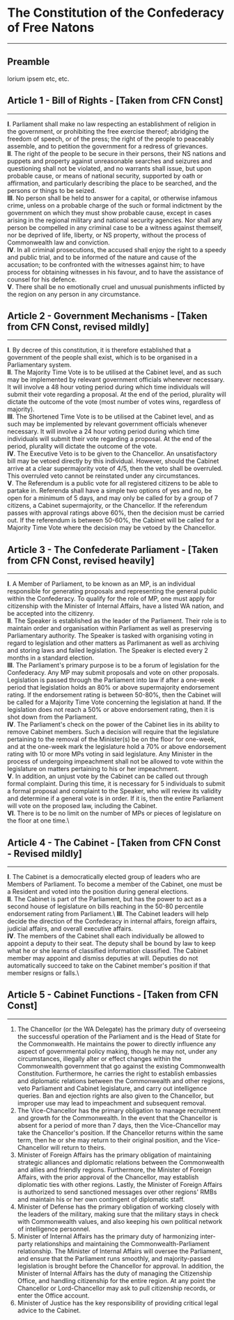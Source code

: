 # The Constitution of the Confederacy of Free Natons
-------------------------------------------------------

## Preamble

lorium ipsem etc, etc.

## Article 1 - Bill of Rights - [Taken from CFN Const]
--------------------------------------

**I**. Parliament shall make no law respecting an establishment of religion
in the government, or prohibiting the free exercise thereof; abridging
the freedom of speech, or of the press; the right of the people to
peaceably assemble, and to petition the government for a redress of
grievances.\
**II**. The right of the people to be secure in their persons, their NS
nations and puppets and property against unreasonable searches and
seizures and questioning shall not be violated, and no warrants shall
issue, but upon probable cause, or means of national security, supported
by oath or affirmation, and particularly describing the place to be
searched, and the persons or things to be seized.\
**III**. No person shall be held to answer for a capital, or otherwise
infamous crime, unless on a probable charge of the such or formal
indictment by the government on which they must show probable cause,
except in cases arising in the regional military and national security
agencies. Nor shall any person be compelled in any criminal case to be a
witness against themself, nor be deprived of life, liberty, or NS
property, without the process of Commonwealth law and conviction.\
**IV**. In all criminal prosecutions, the accused shall enjoy the right to a
speedy and public trial, and to be informed of the nature and cause of
the accusation; to be confronted with the witnesses against him; to have
process for obtaining witnesses in his favour, and to have the assistance
of counsel for his defence.\
**V**. There shall be no emotionally cruel and unusual punishments inflicted
by the region on any person in any circumstance.

## Article 2 - Government Mechanisms - [Taken from CFN Const, revised mildly]
--------------------------------------

**I**. By decree of this constitution, it is therefore established that a
government of the people shall exist, which is to be organised in a
Parliamentary system.\
**II**. The Majority Time Vote is to be utilised at the Cabinet level, and
as such may be implemented by relevant government officials whenever
necessary. It will involve a 48 hour voting period during which time
individuals will submit their vote regarding a proposal. At the end of
the period, plurality will dictate the outcome of the vote (most number
of votes wins, regardless of majority).\
**III**. The Shortened Time Vote is to be utilised at the Cabinet level, and
as such may be implemented by relevant government officials whenever
necessary. It will involve a 24 hour voting period during which time
individuals will submit their vote regarding a proposal. At the end of
the period, plurality will dictate the outcome of the vote.\
**IV**. The Executive Veto is to be given to the Chancellor. An
unsatisfactory bill may be vetoed directly by this individual. However,
should the Cabinet arrive at a clear supermajority vote of 4/5, then the
veto shall be overruled. This overruled veto cannot be reinstated under
any circumstances.\
**V**. The Referendum is a public vote for all registered citizens to be
able to partake in. Referenda shall have a simple two options of yes and
no, be open for a minimum of 5 days, and may only be called for by a
group of 7 citizens, a Cabinet supermajority, or the Chancellor. If the
referendum passes with approval ratings above 60%, then the decision
must be carried out. If the referendum is between 50-60%, the Cabinet
will be called for a Majority Time Vote where the decision may be vetoed
by the Chancellor.

## Article 3 - The Confederate Parliament - [Taken from CFN Const, revised heavily]
--------------------------------------

**I**. A Member of Parliament, to be known as an MP, is an individual responsible for generating proposals and representing the general public within the Confederacy. To qualify for the role of MP, one must apply for citizenship with the Minister of Internal Affairs, have a listed WA nation, and be accepted into the citizenry.\
**II**. The Speaker is established as the leader of the Parliament. Their role is to maintain order and organisation within Parliament as well as preserving Parliamentary authority. The Speaker is tasked with organising voting in regard to legislation and other matters as Parlimanent as well as archiving and storing laws and failed legislation. The Speaker is elected every 2 months in a standard election.\
**III**. The Parliament's primary purpose is to be a forum of legislation for the Confederacy. Any MP may submit proposals and vote on other proposals. Legislation is passed through the Parliament into law if after a one-week period that legislation holds an 80% or above supermajority endorsement rating. If the endorsement rating is between 50-80%, then the Cabinet will be called for a Majority Time Vote concerning the legislation at hand. If the legislation does not reach a 50% or above endorsement rating, then it is shot down from the Parliament.\
**IV**. The Parliament's check on the power of the Cabinet lies in its ability to remove Cabinet members. Such a decision will require that the legislature pertaining to the removal of the Minister(s) be on the floor for one-week, and at the one-week mark the legislature hold a 70% or above endorsement rating with 10 or more MPs voting in said legislature. Any Minister in the process of undergoing impeachment shall not be allowed to vote within the legislature on matters pertaining to his or her impeachment.\
**V**. In addition, an unjust vote by the Cabinet can be called out through formal complaint. During this time, it is necessary for 5 individuals to submit a formal proposal and complaint to the Speaker, who will review its validity and determine if a general vote is in order. If it is, then the entire Parliament will vote on the proposed law, including the Cabinet.\
**VI**. There is to be no limit on the number of MPs or pieces of legislature on the floor at one time.\

## Article 4 - The Cabinet - [Taken from CFN Const - Revised mildly]
--------------------------------------
**I**. The Cabinet is a democratically elected group of leaders who are Members of Parliament. To become a member of the Cabinet, one must be a Resident and voted into the position during general elections.\
**II**. The Cabinet is part of the Parliament, but has the power to act as a second house of legislature on bills reaching in the 50-80 percentile endorsement rating from Parliament.\ 
**III**. The Cabinet leaders will help decide the direction of the Confederacy in internal affairs, foreign affairs, judicial affairs, and overall executive affairs.\
**IV**. The members of the Cabinet shall each individually be allowed to appoint a deputy to their seat. The deputy shall be bound by law to keep what he or she learns of classified information classified. The Cabinet member may appoint and dismiss deputies at will. Deputies do not automatically succeed to take on the Cabinet member's position if that member resigns or falls.\

## Article 5 - Cabinet Functions - [Taken from CFN Const]
--------------------------------------

1. The Chancellor (or the WA Delegate) has the primary duty of overseeing the successful operation of the Parliament and is the Head of State for the Commonwealth. He maintains the power to directly influence any aspect of governmental policy making, though he may not, under any circumstances, illegally alter or effect changes within the Commonwealth government that go against the existing Commonwealth Constitution. Furthermore, he carries the right to establish embassies and diplomatic relations between the Commonwealth and other regions, veto Parliament and Cabinet legislature, and carry out intelligence queries. Ban and ejection rights are also given to the Chancellor, but improper use may lead to impeachment and subsequent removal.
2. The Vice-Chancellor has the primary obligation to manage recruitment and growth for the Commonwealth. In the event that the Chancellor is absent for a period of more than 7 days, then the Vice-Chancellor may take the Chancellor's position. If the Chancellor returns within the same term, then he or she may return to their original position, and the Vice-Chancellor will return to theirs.
3. Minister of Foreign Affairs has the primary obligation of maintaining strategic alliances and diplomatic relations between the Commonwealth and allies and friendly regions. Furthermore, the Minister of Foreign Affairs, with the prior approval of the Chancellor, may establish diplomatic ties with other regions. Lastly, the Minister of Foreign Affairs is authorized to send sanctioned messages over other regions' RMBs and maintain his or her own contingent of diplomatic staff. 
4. Minister of Defense has the primary obligation of working closely with the leaders of the military, making sure that the military stays in check with Commonwealth values, and also keeping his own political network of intelligence personnel. 
5. Minister of Internal Affairs has the primary duty of harmonizing inter-party relationships and maintaining the Commonwealth-Parliament relationship. The Minister of Internal Affairs will oversee the Parliament, and ensure that the Parliament runs smoothly, and majority-passed legislation is brought before the Chancellor for approval. In addition, the Minister of Internal Affairs has the duty of managing the Citizenship Office, and handling citizenship for the entire region. At any point the Chancellor or Lord-Chancellor may ask to pull citizenship records, or enter the Office account.
6. Minister of Justice has the key responsibility of providing critical legal advice to the Cabinet. 
